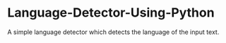 # Language-Detector-Using-Python
A simple language detector which detects the language of the input text.
